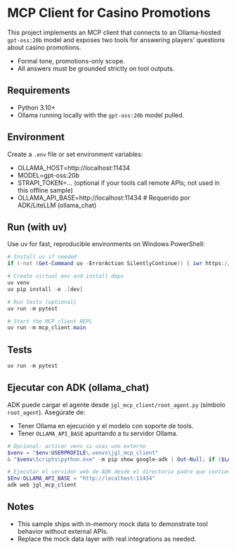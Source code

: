 # MCP Client for Casino Promotions

This project implements an MCP client that connects to an Ollama-hosted `gpt-oss:20b` model and exposes two tools for answering players' questions about casino promotions.

- Formal tone, promotions-only scope.
- All answers must be grounded strictly on tool outputs.

## Requirements
- Python 3.10+
- Ollama running locally with the `gpt-oss:20b` model pulled.

## Environment
Create a `.env` file or set environment variables:

- OLLAMA_HOST=http://localhost:11434
- MODEL=gpt-oss:20b
- STRAPI_TOKEN=... (optional if your tools call remote APIs; not used in this offline sample)
 - OLLAMA_API_BASE=http://localhost:11434  # Requerido por ADK/LiteLLM (ollama_chat)

## Run (with uv)
Use uv for fast, reproducible environments on Windows PowerShell:

```powershell
# Install uv if needed
if (-not (Get-Command uv -ErrorAction SilentlyContinue)) { iwr https://astral.sh/uv/install.ps1 -UseBasicParsing | iex }

# Create virtual env and install deps
uv venv
uv pip install -e .[dev]

# Run tests (optional)
uv run -m pytest

# Start the MCP client REPL
uv run -m mcp_client.main
```

## Tests
```powershell
uv run -m pytest
```

## Ejecutar con ADK (ollama_chat)
ADK puede cargar el agente desde `jgl_mcp_client/root_agent.py` (símbolo `root_agent`). Asegúrate de:

- Tener Ollama en ejecución y el modelo con soporte de tools.
- Tener `OLLAMA_API_BASE` apuntando a tu servidor Ollama.

```powershell
# Opcional: activar venv si usas uno externo
$venv = "$env:USERPROFILE\.venvs\jgl_mcp_client"
& "$venv\Scripts\python.exe" -m pip show google-adk | Out-Null; if ($LASTEXITCODE -ne 0) { uv pip install -p "$venv\Scripts\python.exe" google-adk litellm }

# Ejecutar el servidor web de ADK desde el directorio padre que contiene el paquete
$Env:OLLAMA_API_BASE = "http://localhost:11434"
adk web jgl_mcp_client
```

## Notes
- This sample ships with in-memory mock data to demonstrate tool behavior without external APIs.
- Replace the mock data layer with real integrations as needed.
